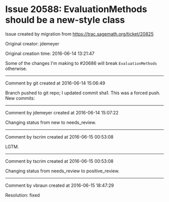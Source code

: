 # Issue 20588: EvaluationMethods should be a new-style class

Issue created by migration from https://trac.sagemath.org/ticket/20825

Original creator: jdemeyer

Original creation time: 2016-06-14 13:21:47

Some of the changes I'm making to #20686 will break `EvaluationMethods` otherwise.


---

Comment by git created at 2016-06-14 15:06:49

Branch pushed to git repo; I updated commit sha1. This was a forced push. New commits:


---

Comment by jdemeyer created at 2016-06-14 15:07:22

Changing status from new to needs_review.


---

Comment by tscrim created at 2016-06-15 00:53:08

LGTM.


---

Comment by tscrim created at 2016-06-15 00:53:08

Changing status from needs_review to positive_review.


---

Comment by vbraun created at 2016-06-15 18:47:29

Resolution: fixed
